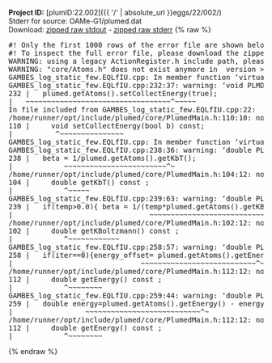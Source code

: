 **Project ID:** [plumID:22.002]({{ '/' | absolute_url }}eggs/22/002/)  
Stderr for source:  OAMe-G1/plumed.dat   
Download: [zipped raw stdout](plumed.dat.plumed.stdout.txt.zip) - [zipped raw stderr](plumed.dat.plumed.stderr.txt.zip) 
{% raw %}
<pre>
#! Only the first 1000 rows of the error file are shown below
#! To inspect the full error file, please download the zipped raw stderr file above
WARNING: using a legacy ActionRegister.h include path, please use <<#include "core/ActionRegister.h">>
WARNING: "core/Atoms.h" does not exist anymore in  version >=2.10, you should change your code.
GAMBES_log_static_few.EQLfIU.cpp: In member function ‘virtual void PLMD::bias::GAMBESL::prepare()’:
GAMBES_log_static_few.EQLfIU.cpp:232:37: warning: ‘void PLMD::PlumedMain::DeprecatedAtoms::setCollectEnergy(bool) const’ is deprecated [-Wdeprecated-declarations]
232 |   plumed.getAtoms().setCollectEnergy(true);
|   ~~~~~~~~~~~~~~~~~~~~~~~~~~~~~~~~~~^~~~~~
In file included from GAMBES_log_static_few.EQLfIU.cpp:22:
/home/runner/opt/include/plumed/core/PlumedMain.h:110:10: note: declared here
110 |     void setCollectEnergy(bool b) const;
|          ^~~~~~~~~~~~~~~~
GAMBES_log_static_few.EQLfIU.cpp: In member function ‘virtual void PLMD::bias::GAMBESL::calculate()’:
GAMBES_log_static_few.EQLfIU.cpp:238:36: warning: ‘double PLMD::PlumedMain::DeprecatedAtoms::getKbT() const’ is deprecated: Use Action::getkBT() N.B. this function also reads the TEMP keyword from the input for you. [-Wdeprecated-declarations]
238 |   beta = 1/plumed.getAtoms().getKbT();
|            ~~~~~~~~~~~~~~~~~~~~~~~~^~
/home/runner/opt/include/plumed/core/PlumedMain.h:104:12: note: declared here
104 |     double getKbT() const ;
|            ^~~~~~
GAMBES_log_static_few.EQLfIU.cpp:239:63: warning: ‘double PLMD::PlumedMain::DeprecatedAtoms::getKBoltzmann() const’ is deprecated: Use Action::getKBoltzmann(). [-Wdeprecated-declarations]
239 |   if(temp>0.0){ beta = 1/(temp*plumed.getAtoms().getKBoltzmann()) ; }
|                                ~~~~~~~~~~~~~~~~~~~~~~~~~~~~~~~^~
/home/runner/opt/include/plumed/core/PlumedMain.h:102:12: note: declared here
102 |     double getKBoltzmann() const ;
|            ^~~~~~~~~~~~~
GAMBES_log_static_few.EQLfIU.cpp:258:57: warning: ‘double PLMD::PlumedMain::DeprecatedAtoms::getEnergy() const’ is deprecated [-Wdeprecated-declarations]
258 |   if(iter==0){energy_offset= plumed.getAtoms().getEnergy();}
|                              ~~~~~~~~~~~~~~~~~~~~~~~~~~~^~
/home/runner/opt/include/plumed/core/PlumedMain.h:112:12: note: declared here
112 |     double getEnergy() const ;
|            ^~~~~~~~~
GAMBES_log_static_few.EQLfIU.cpp:259:44: warning: ‘double PLMD::PlumedMain::DeprecatedAtoms::getEnergy() const’ is deprecated [-Wdeprecated-declarations]
259 |   double energy=plumed.getAtoms().getEnergy() - energy_offset;
|                 ~~~~~~~~~~~~~~~~~~~~~~~~~~~^~
/home/runner/opt/include/plumed/core/PlumedMain.h:112:12: note: declared here
112 |     double getEnergy() const ;
|            ^~~~~~~~~
</pre>
{% endraw %}
